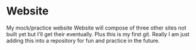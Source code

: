 # Website
My mock/practice website
Website will compose of three other sites not built yet but I'll get their eventually.
Plus this is my first git. Really I am just adding this into a repository for fun and practice in the future.
